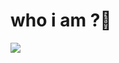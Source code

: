 # who i am ?👋

<img align="center" src="https://github.com/Mohammad222PR/Mohammad222PR/assets/116789737/9694ceda-d133-4b26-9dcd-77f9095cc03d
">
